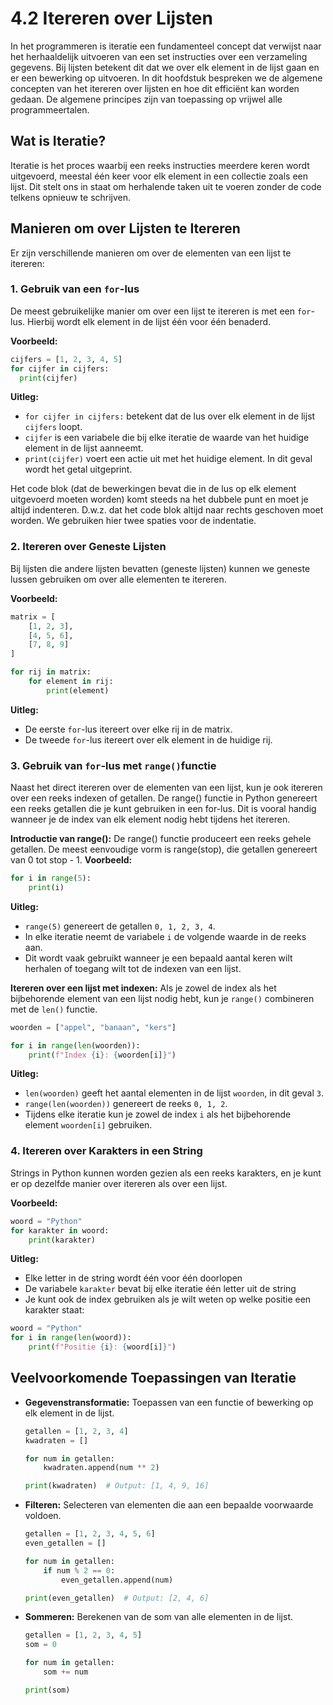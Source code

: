 # 4.2 Itereren over Lijsten

In het programmeren is iteratie een fundamenteel concept dat verwijst naar het herhaaldelijk uitvoeren van een set instructies over een verzameling gegevens. Bij lijsten betekent dit dat we over elk element in de lijst gaan en er een bewerking op uitvoeren. In dit hoofdstuk bespreken we de algemene concepten van het itereren over lijsten en hoe dit efficiënt kan worden gedaan. De algemene principes zijn van toepassing op vrijwel alle programmeertalen.

## Wat is Iteratie?

Iteratie is het proces waarbij een reeks instructies meerdere keren wordt uitgevoerd, meestal één keer voor elk element in een collectie zoals een lijst. Dit stelt ons in staat om herhalende taken uit te voeren zonder de code telkens opnieuw te schrijven.

## Manieren om over Lijsten te Itereren

Er zijn verschillende manieren om over de elementen van een lijst te itereren:

### 1. Gebruik van een `for`-lus

De meest gebruikelijke manier om over een lijst te itereren is met een `for`-lus. Hierbij wordt elk element in de lijst één voor één benaderd.

**Voorbeeld:**
```python
cijfers = [1, 2, 3, 4, 5]
for cijfer in cijfers:
  print(cijfer)
```
<codapi-snippet sandbox="python" editor="basic"></codapi-snippet>

**Uitleg:**

- `for cijfer in cijfers:` betekent dat de lus over elk element in de lijst `cijfers` loopt.
- `cijfer` is een variabele die bij elke iteratie de waarde van het huidige element in de lijst aanneemt.
- `print(cijfer)` voert een actie uit met het huidige element. In dit geval wordt het getal uitgeprint.

Het code blok (dat de bewerkingen bevat die in de lus op elk element uitgevoerd moeten worden) komt steeds na het dubbele punt en moet je altijd indenteren. D.w.z. dat het code blok altijd naar rechts geschoven moet worden. We gebruiken hier twee spaties voor de indentatie.

### 2. Itereren over Geneste Lijsten

Bij lijsten die andere lijsten bevatten (geneste lijsten) kunnen we geneste lussen gebruiken om over alle elementen te itereren.

**Voorbeeld:**
```python
matrix = [
    [1, 2, 3],
    [4, 5, 6],
    [7, 8, 9]
]

for rij in matrix:
    for element in rij:
        print(element)
```
<codapi-snippet sandbox="python" editor="basic"></codapi-snippet>

**Uitleg:**

- De eerste `for`-lus itereert over elke rij in de matrix.
- De tweede `for`-lus itereert over elk element in de huidige rij.

### 3. Gebruik van `for`-lus met `range()`functie

Naast het direct itereren over de elementen van een lijst, kun je ook itereren over een reeks indexen of getallen. De range() functie in Python genereert een reeks getallen die je kunt gebruiken in een for-lus. Dit is vooral handig wanneer je de index van elk element nodig hebt tijdens het itereren.

**Introductie van range():**
De range() functie produceert een reeks gehele getallen. De meest eenvoudige vorm is range(stop), die getallen genereert van 0 tot stop - 1.
**Voorbeeld:**
```python
for i in range(5):
    print(i)
```
<codapi-snippet sandbox="python" editor="basic"></codapi-snippet>


**Uitleg:**

- `range(5)` genereert de getallen `0, 1, 2, 3, 4`.
- In elke iteratie neemt de variabele `i` de volgende waarde in de reeks aan.
- Dit wordt vaak gebruikt wanneer je een bepaald aantal keren wilt herhalen of toegang wilt tot de indexen van een lijst.


**Itereren over een lijst met indexen:**
Als je zowel de index als het bijbehorende element van een lijst nodig hebt, kun je `range()` combineren met de `len()` functie.

```python
woorden = ["appel", "banaan", "kers"]

for i in range(len(woorden)):
    print(f"Index {i}: {woorden[i]}")
```
<codapi-snippet sandbox="python" editor="basic"></codapi-snippet>


**Uitleg:**


- `len(woorden)` geeft het aantal elementen in de lijst `woorden`, in dit geval `3`.
- `range(len(woorden))` genereert de reeks `0, 1, 2`.
- Tijdens elke iteratie kun je zowel de index `i` als het bijbehorende element `woorden[i]` gebruiken.

### 4. Itereren over Karakters in een String

Strings in Python kunnen worden gezien als een reeks karakters, en je kunt er op dezelfde manier over itereren als over een lijst.

**Voorbeeld:**
```python
woord = "Python"
for karakter in woord:
    print(karakter)
```
<codapi-snippet sandbox="python" editor="basic"></codapi-snippet>

**Uitleg:**
- Elke letter in de string wordt één voor één doorlopen
- De variabele `karakter` bevat bij elke iteratie één letter uit de string
- Je kunt ook de index gebruiken als je wilt weten op welke positie een karakter staat:

```python
woord = "Python"
for i in range(len(woord)):
    print(f"Positie {i}: {woord[i]}")
```
<codapi-snippet sandbox="python" editor="basic"></codapi-snippet>

## Veelvoorkomende Toepassingen van Iteratie

- **Gegevenstransformatie:** Toepassen van een functie of bewerking op elk element in de lijst.

  ```python
  getallen = [1, 2, 3, 4]
  kwadraten = []

  for num in getallen:
      kwadraten.append(num ** 2)

  print(kwadraten)  # Output: [1, 4, 9, 16]
  ```
<codapi-snippet sandbox="python" editor="basic"></codapi-snippet>

- **Filteren:** Selecteren van elementen die aan een bepaalde voorwaarde voldoen.

  ```python
  getallen = [1, 2, 3, 4, 5, 6]
  even_getallen = []

  for num in getallen:
      if num % 2 == 0:
          even_getallen.append(num)

  print(even_getallen)  # Output: [2, 4, 6]
  ```


- **Sommeren:** Berekenen van de som van alle elementen in de lijst.

  ```python
  getallen = [1, 2, 3, 4, 5]
  som = 0

  for num in getallen:
      som += num

  print(som)
```